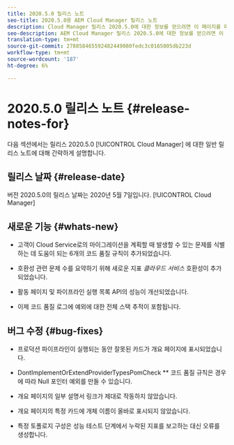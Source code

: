```yaml
---
title: 2020.5.0 릴리스 노트
seo-title: 2020.5.0용 AEM Cloud Manager 릴리스 노트
description: Cloud Manager 릴리스 2020.5.0에 대한 정보를 얻으려면 이 페이지를 따르십시오
seo-description: AEM Cloud Manager 릴리스 2020.5.0에 대한 정보를 얻으려면 이 페이지를 따르십시오
translation-type: tm+mt
source-git-commit: 278858465592482449080fedc3c0165805db223d
workflow-type: tm+mt
source-wordcount: '187'
ht-degree: 6%

---
```


# 2020.5.0 릴리스 노트 {#release-notes-for}

다음 섹션에서는 릴리스 2020.5.0 [!UICONTROL Cloud Manager] 에 대한 일반 릴리스 노트에 대해 간략하게 설명합니다.

## 릴리스 날짜 {#release-date}

버전 2020.5.0의 릴리스 날짜는 2020년 5월 7일입니다. [!UICONTROL Cloud Manager]

## 새로운 기능 {#whats-new}

* 고객이 Cloud Service로의 마이그레이션을 계획할 때 발생할 수 있는 문제를 식별하는 데 도움이 되는 6개의 코드 품질 규칙이 추가되었습니다.

* 호환성 관련 문제 수를 요약하기 위해 새로운 지표 *클라우드 서비스* 호환성이 추가되었습니다.

* 활동 페이지 및 파이프라인 실행 목록 API의 성능이 개선되었습니다.

* 이제 코드 품질 로그에 예외에 대한 전체 스택 추적이 포함됩니다.

## 버그 수정 {#bug-fixes}

* 프로덕션 파이프라인이 실행되는 동안 잘못된 카드가 개요 페이지에 표시되었습니다.

* DontImplementOrExtendProviderTypesPomCheck ** 코드 품질 규칙은 경우에 따라 Null 포인터 예외를 만들 수 있습니다.

* 개요 페이지의 일부 설명서 링크가 제대로 작동하지 않았습니다.

* 개요 페이지의 특정 카드에 개체 이름이 올바로 표시되지 않았습니다.

* 특정 토폴로지 구성은 성능 테스트 단계에서 누락된 지표를 보고하는 대신 오류를 생성합니다.

